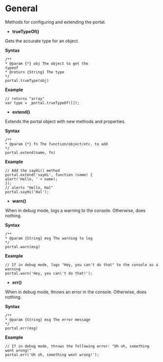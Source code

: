 ﻿---
sidebar_position: 5
---

# General

<head>
  <meta name="guidename" content="API Management"/>
  <meta name="context" content="GUID-4540f50c-7554-4a7c-800d-d137dd841b72"/>
</head>

Methods for configuring and extending the portal. 

- **trueTypeOf()**

Gets the accurate type for an object.

**Syntax**

```
/**
* @param {*} obj The object to get the
typeof
* @return {String} The type
*/
portal.trueType(obj)
```

**Example**

```
// returns "array"
var type = _portal.trueTypeOf([]);
```

- **extend()**

Extends the portal object with new methods and properties.

**Syntax**

```
/**
* @param {*} fn The function/object/etc. to add
*/
portal.extend(name, fn)
```

**Example**

```
// Add the sayHi() method
portal.extend('sayHi', function (name) {
alert('Hello, ' + name);
});
// alerts "Hello, Hal"
portal.sayHi('Hal');
```

- **warn()**

When in debug mode, logs a warning to the console. Otherwise, does nothing.

**Syntax**

```
/**
* @param {String} msg The warning to log
*/
portal.warn(msg)
```

**Example**

```
// If in debug mode, logs "Hey, you can't do that" to the console as a warning
portal.warn('Hey, you can\'t do that!');
```

- **err()**

When in debug mode, throws an error in the console. Otherwise, does nothing.

**Syntax**

```
/**
* @param {String} msg The error message
*/
portal.err(msg)
```

**Example**

```
// If in debug mode, throws the following error: "Uh oh, something went wrong!"
portal.err('Uh oh, something went wrong!');
```

